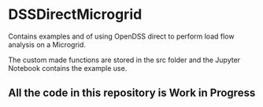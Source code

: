 # DSSDirectMicrogrid
Contains examples and of using OpenDSS direct to perform load flow analysis on a Microgrid.

The custom made functions are stored in the src folder and the Jupyter Notebook contains the example use.

## All the code in this repository is Work in Progress
